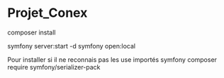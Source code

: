 # Projet_Conex

composer install

symfony server:start -d
symfony open:local

Pour installer si il ne reconnais pas les use importés
symfony composer require symfony/serializer-pack